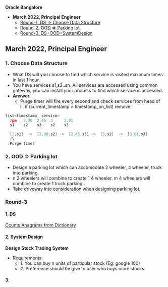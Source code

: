 **Oracle Bangalore**
- **March 2022, Principal Engineer**
  - [Round-1. DS => Choose Data Structure](#c)
  - [Round-2. OOD => Parking lot](#pl)
  - [Round-3. DS+OOD+SystemDesign](#r3)

## March 2022, Principal Engineer
<a name=c></a>
### 1. Choose Data Structure
- What DS will you choose to find which service is visited maximum times in last 1 hour.
- You have services s1,s2..sn. All services are accessed using common gateway, you can install your process to find which service is accessed.
- **Answer**
  - Purge timer will fire every second and check services from head of ll. if (current_timestamp > timestamp_on_list) remove
```c
list<timestamp, service>
  2pm   2.30  2.45  3     3.01
  s1    s2    s3    s2    s3

  [2,s1]  ->  [2.30,s2] ->  [2.45,s3] ->  [3,s2]  ->  [3.01,s3]
  /\
  Purge timer
```
<a name=pl></a>
### 2. OOD => Parking lot
- Design a parking lot which can accomodate 2 wheeler, 4 wheeler, truck into parking.
- n 2 wheelers will combine to create 1 4 wheeler. m 4 wheelers will combine to create 1 truck parking.
- Take driveway into consideration when designing parking lot.

### Round-3
#### 1. DS
[Counts Anagrams from Dictionary]()
#### 2. System Design
**Design Stock Trading System**
- Requirements: 
  - _1._ You can buy n units of particular stock (Eg: google 100)
  - _2._ Preference should be give to user who buys more stocks.
#### 3. 
